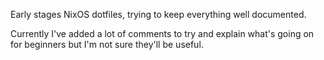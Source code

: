 Early stages NixOS dotfiles, trying to keep everything well documented. 

Currently I've added a lot of comments to try and explain what's going on for beginners but I'm not sure they'll be useful.
